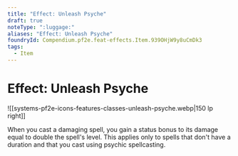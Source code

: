 ```yaml
---
title: "Effect: Unleash Psyche"
draft: true
noteType: ":luggage:"
aliases: "Effect: Unleash Psyche"
foundryId: Compendium.pf2e.feat-effects.Item.939OHjW9y8uCmDk3
tags:
  - Item
---
```


# Effect: Unleash Psyche
![[systems-pf2e-icons-features-classes-unleash-psyche.webp|150 lp right]]

When you cast a damaging spell, you gain a status bonus to its damage equal to double the spell's level. This applies only to spells that don't have a duration and that you cast using psychic spellcasting.
